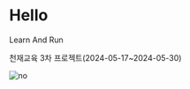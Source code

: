 # Hello

Learn And Run

천재교육 3차 프로젝트(2024-05-17~2024-05-30)

<img src="https://img.shields.io/badge/spring-6DB33F&logo=Spring" alt="no">
